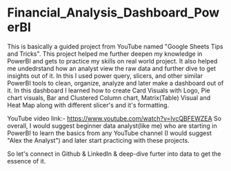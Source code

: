 # Financial_Analysis_Dashboard_PowerBI

This is basically a guided project from YouTube named "Google Sheets Tips and Tricks".
This project helped me further deepen my knowledge in PowerBI and gets to practice my skills on real world project.
It also helped me undedrstand how an analyst view the raw data and further dive to get insights out of it.
In this I used power query, slicers, and other similar PowerBI tools to clean, organize, analyze and later make a dashboard out of it.
In this dashboard I learned how to create Card Visuals with Logo, Pie chart visuals, Bar and Clustered Column chart, Matrix(Table) Visual and Heat Map along with different slicer's and it's formatting.

YouTube video link:- https://www.youtube.com/watch?v=lvcQBFEWZEA
So overall, I would suggest beginner data analyst(like me) who are starting in PowerBI to learn the basics from any YouTube channel
(I would suggest "Alex the Analyst") and later start practicing with these projects.

So let's connect in Github & LinkedIn & deep-dive furter into data to get the essence of it.
